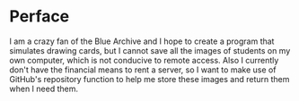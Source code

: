 # **Perface**
  I am a crazy fan of the Blue Archive and I hope to create a program that simulates drawing cards, but I cannot save all the images of students on my own computer, which is not conducive to remote access. Also I currently don't have the financial means to rent a server, so I want to make use of GitHub's repository function to help me store these images and return them when I need them.
